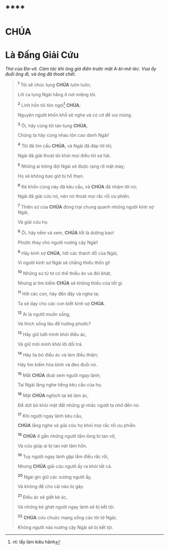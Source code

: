 # 

# ****

# CHÚA

# Là Đấng Giải Cứu
*Thơ của Đa-vít. Cảm tác khi ông giả điên trước mặt A-bi-mê-léc. Vua ấy đuổi ông đi, và ông đã thoát chết.*

> <sup><b>1</b></sup> Tôi sẽ chúc tụng **CHÚA** luôn luôn;
>
> Lời ca tụng Ngài hằng ở nơi miệng tôi.
>
> <sup><b>2</b></sup> Linh hồn tôi tôn ngợi[^1-67e9fd15-3b43-4387-b1b2-4307560d748a] **CHÚA**;
>
> Nguyện người khốn khổ sẽ nghe và có cớ để vui mừng.
>
> <sup><b>3</b></sup> Ôi, hãy cùng tôi tán tụng **CHÚA**,
>
> Chúng ta hãy cùng nhau tôn cao danh Ngài!
>
> <sup><b>4</b></sup> Tôi đã tìm cầu **CHÚA**, và Ngài đã đáp lời tôi;
>
> Ngài đã giải thoát tôi khỏi mọi điều tôi sợ hãi.
>
> <sup><b>5</b></sup> Những ai trông đợi Ngài sẽ được rạng rỡ mặt mày;
>
> Họ sẽ không bao giờ bị hổ thẹn.
>
> <sup><b>6</b></sup> Kẻ khốn cùng này đã kêu cầu, và **CHÚA** đã nhậm lời nó;
>
> Ngài đã giải cứu nó, nên nó thoát mọi rắc rối ưu phiền.
>
> <sup><b>7</b></sup> Thiên sứ của **CHÚA** đóng trại chung quanh những người kính sợ Ngài,
>
> Và giải cứu họ.
>
> <sup><b>8</b></sup> Ôi, hãy nếm và xem, **CHÚA** tốt là dường bao!
>
> Phước thay cho người nương cậy Ngài!
>
> <sup><b>9</b></sup> Hãy kính sợ **CHÚA**, hỡi các thánh đồ của Ngài,
>
> Vì người kính sợ Ngài sẽ chẳng thiếu thốn gì!
>
> <sup><b>10</b></sup> Những sư tử tơ có thể thiếu ăn và đói khát,
>
> Nhưng ai tìm kiếm **CHÚA** sẽ không thiếu của tốt gì.
>
> <sup><b>11</b></sup> Hỡi các con, hãy đến đây và nghe ta;
>
> Ta sẽ dạy cho các con biết kính sợ **CHÚA**.
>
> <sup><b>12</b></sup> Ai là người muốn sống,
>
> Và thích sống lâu để hưởng phước?
>
> <sup><b>13</b></sup> Hãy giữ lưỡi mình khỏi điều ác,
>
> Và giữ môi mình khỏi lời dối trá.
>
> <sup><b>14</b></sup> Hãy lìa bỏ điều ác và làm điều thiện;
>
> Hãy tìm kiếm hòa bình và đeo đuổi nó.
>
> <sup><b>15</b></sup> Mắt **CHÚA** đoái xem người ngay lành;
>
> Tai Ngài lắng nghe tiếng kêu cầu của họ.
>
> <sup><b>16</b></sup> Mặt **CHÚA** nghịch lại kẻ làm ác,
>
> Để dứt bỏ khỏi mặt đất những gì nhắc người ta nhớ đến nó.
>
> <sup><b>17</b></sup> Khi người ngay lành kêu cầu,
>
> **CHÚA** lắng nghe và giải cứu họ khỏi mọi rắc rối ưu phiền.
>
> <sup><b>18</b></sup> **CHÚA** ở gần những người tấm lòng bị tan vỡ,
>
> Và cứu giúp ai bị tan nát tâm hồn.
>
> <sup><b>19</b></sup> Tuy người ngay lành gặp lắm điều rắc rối,
>
> Nhưng **CHÚA** giải cứu người ấy ra khỏi tất cả.
>
> <sup><b>20</b></sup> Ngài gìn giữ các xương người ấy,
>
> Và không để cho cái nào bị gãy.
>
> <sup><b>21</b></sup> Điều ác sẽ giết kẻ ác,
>
> Và những kẻ ghét người ngay lành sẽ bị kết tội.
>
> <sup><b>22</b></sup> **CHÚA** cứu chuộc mạng sống các tôi tớ Ngài;
>
> Không người nào nương cậy Ngài sẽ bị kết tội.

[^1-67e9fd15-3b43-4387-b1b2-4307560d748a]: nt: lấy làm kiêu hãnh